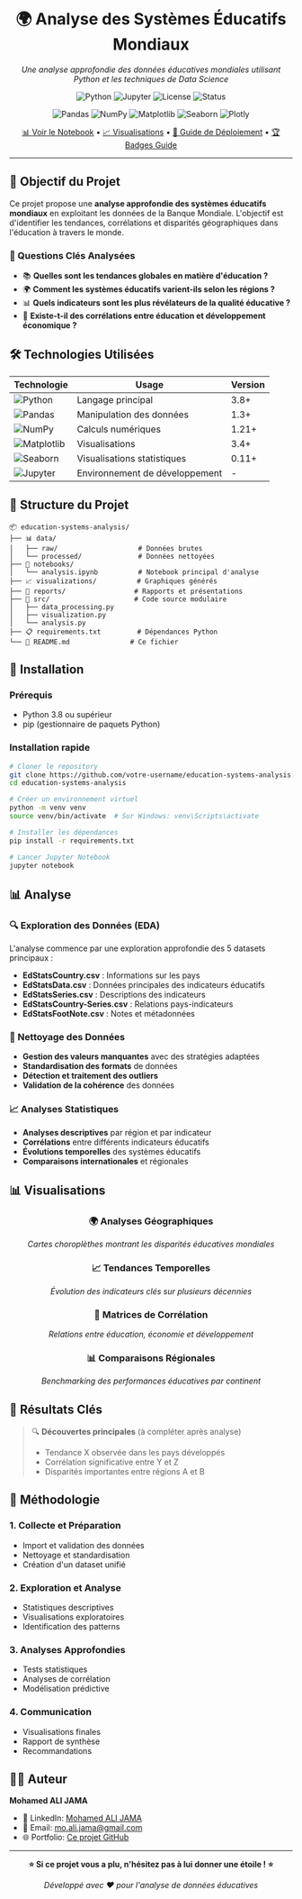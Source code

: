 <div align="center">

# 🌍 Analyse des Systèmes Éducatifs Mondiaux

*Une analyse approfondie des données éducatives mondiales utilisant Python et les techniques de Data Science*

![Python](https://img.shields.io/badge/Python-3.8+-blue.svg)
![Jupyter](https://img.shields.io/badge/Jupyter-Notebook-orange.svg)
![License](https://img.shields.io/badge/License-MIT-green.svg)
![Status](https://img.shields.io/badge/Status-Complete-brightgreen.svg)

![Pandas](https://img.shields.io/badge/Pandas-150458?style=flat&logo=pandas&logoColor=white)
![NumPy](https://img.shields.io/badge/NumPy-013243?style=flat&logo=numpy&logoColor=white)
![Matplotlib](https://img.shields.io/badge/Matplotlib-11557c?style=flat&logo=python&logoColor=white)
![Seaborn](https://img.shields.io/badge/Seaborn-3776ab?style=flat&logo=python&logoColor=white)
![Plotly](https://img.shields.io/badge/Plotly-3F4F75?style=flat&logo=plotly&logoColor=white)

[📊 Voir le Notebook](./notebooks/portfolio_demo.ipynb) • 
[📈 Visualisations](./visualizations/) • 
[🚀 Guide de Déploiement](./DEPLOYMENT_GUIDE.md) •
[🏆 Badges Guide](./BADGES_GUIDE.md)

</div>

---

## 🎯 Objectif du Projet

Ce projet propose une **analyse approfondie des systèmes éducatifs mondiaux** en exploitant les données de la Banque Mondiale. L'objectif est d'identifier les tendances, corrélations et disparités géographiques dans l'éducation à travers le monde.

### 🔑 Questions Clés Analysées

- 📚 **Quelles sont les tendances globales en matière d'éducation ?**
- 🌍 **Comment les systèmes éducatifs varient-ils selon les régions ?**
- 📊 **Quels indicateurs sont les plus révélateurs de la qualité éducative ?**
- 🔗 **Existe-t-il des corrélations entre éducation et développement économique ?**

## 🛠️ Technologies Utilisées

<div align="center">

| Technologie | Usage | Version |
|-------------|-------|---------|
| ![Python](https://img.shields.io/badge/Python-3776AB?style=for-the-badge&logo=python&logoColor=white) | Langage principal | 3.8+ |
| ![Pandas](https://img.shields.io/badge/Pandas-150458?style=for-the-badge&logo=pandas&logoColor=white) | Manipulation des données | 1.3+ |
| ![NumPy](https://img.shields.io/badge/NumPy-013243?style=for-the-badge&logo=numpy&logoColor=white) | Calculs numériques | 1.21+ |
| ![Matplotlib](https://img.shields.io/badge/Matplotlib-11557c?style=for-the-badge) | Visualisations | 3.4+ |
| ![Seaborn](https://img.shields.io/badge/Seaborn-3776AB?style=for-the-badge) | Visualisations statistiques | 0.11+ |
| ![Jupyter](https://img.shields.io/badge/Jupyter-F37626?style=for-the-badge&logo=jupyter&logoColor=white) | Environnement de développement | - |

</div>

## 📁 Structure du Projet

```
📦 education-systems-analysis/
├── 📊 data/
│   ├── raw/                    # Données brutes
│   └── processed/              # Données nettoyées
├── 📓 notebooks/
│   └── analysis.ipynb          # Notebook principal d'analyse
├── 📈 visualizations/          # Graphiques générés
├── 📄 reports/                 # Rapports et présentations
├── 🔧 src/                     # Code source modulaire
│   ├── data_processing.py
│   ├── visualization.py
│   └── analysis.py
├── 📋 requirements.txt         # Dépendances Python
└── 📖 README.md               # Ce fichier
```

## 🚀 Installation

### Prérequis
- Python 3.8 ou supérieur
- pip (gestionnaire de paquets Python)

### Installation rapide

```bash
# Cloner le repository
git clone https://github.com/votre-username/education-systems-analysis.git
cd education-systems-analysis

# Créer un environnement virtuel
python -m venv venv
source venv/bin/activate  # Sur Windows: venv\Scripts\activate

# Installer les dépendances
pip install -r requirements.txt

# Lancer Jupyter Notebook
jupyter notebook
```

## 📊 Analyse

### 🔍 Exploration des Données (EDA)

L'analyse commence par une exploration approfondie des 5 datasets principaux :

- **EdStatsCountry.csv** : Informations sur les pays
- **EdStatsData.csv** : Données principales des indicateurs éducatifs
- **EdStatsSeries.csv** : Descriptions des indicateurs
- **EdStatsCountry-Series.csv** : Relations pays-indicateurs
- **EdStatsFootNote.csv** : Notes et métadonnées

### 🧹 Nettoyage des Données

- **Gestion des valeurs manquantes** avec des stratégies adaptées
- **Standardisation des formats** de données
- **Détection et traitement des outliers**
- **Validation de la cohérence** des données

### 📈 Analyses Statistiques

- **Analyses descriptives** par région et par indicateur
- **Corrélations** entre différents indicateurs éducatifs
- **Évolutions temporelles** des systèmes éducatifs
- **Comparaisons internationales** et régionales

## 📊 Visualisations

<div align="center">

### 🌍 Analyses Géographiques
*Cartes choroplèthes montrant les disparités éducatives mondiales*

### 📈 Tendances Temporelles
*Évolution des indicateurs clés sur plusieurs décennies*

### 🔗 Matrices de Corrélation
*Relations entre éducation, économie et développement*

### 📊 Comparaisons Régionales
*Benchmarking des performances éducatives par continent*

</div>

## 🎯 Résultats Clés

> 🔍 **Découvertes principales** (à compléter après analyse)
> - Tendance X observée dans les pays développés
> - Corrélation significative entre Y et Z
> - Disparités importantes entre régions A et B

## 📝 Méthodologie

### 1. **Collecte et Préparation**
- Import et validation des données
- Nettoyage et standardisation
- Création d'un dataset unifié

### 2. **Exploration et Analyse**
- Statistiques descriptives
- Visualisations exploratoires
- Identification des patterns

### 3. **Analyses Approfondies**
- Tests statistiques
- Analyses de corrélation
- Modélisation prédictive

### 4. **Communication**
- Visualisations finales
- Rapport de synthèse
- Recommandations

## 👨‍💻 Auteur

**Mohamed ALI JAMA**
- 🔗 LinkedIn: [Mohamed ALI JAMA](https://www.linkedin.com/in/0a651460/)
- 📧 Email: mo.ali.jama@gmail.com
- 🌐 Portfolio: [Ce projet GitHub](https://github.com/malijama/Analyse-des-syst-mes-ducatifs-mondiaux)

---

<div align="center">

**⭐ Si ce projet vous a plu, n'hésitez pas à lui donner une étoile ! ⭐**

*Développé avec ❤️ pour l'analyse de données éducatives*

</div>
